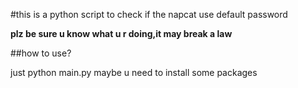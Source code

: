 #this is a python script to check if the napcat use default password

**plz be sure u know what u r doing,it may break a law**

##how to use?

just python main.py maybe u need to install some packages

